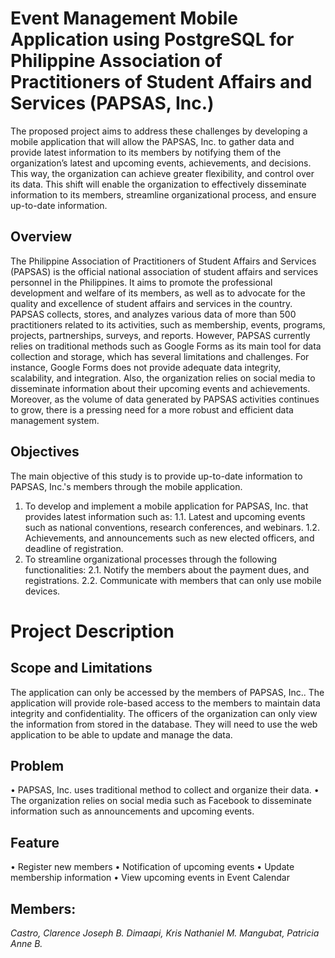 # Event Management Mobile Application using PostgreSQL for Philippine Association of Practitioners of Student Affairs and Services (PAPSAS, Inc.)

The proposed project aims to address these challenges by developing a mobile application that will allow the PAPSAS, Inc. to gather data and provide latest information to its members by notifying them of the organization’s latest and upcoming events, achievements, and decisions. This way, the organization can achieve greater flexibility, and control over its data. This shift will enable the organization to effectively disseminate information to its members, streamline organizational process, and ensure up-to-date information.

## Overview
The Philippine Association of Practitioners of Student Affairs and Services (PAPSAS) is the official national association of student affairs and services personnel in the Philippines. It aims to promote the professional development and welfare of its members, as well as to advocate for the quality and excellence of student affairs and services in the country. PAPSAS collects, stores, and analyzes various data of more than 500 practitioners related to its activities, such as membership, events, programs, projects, partnerships, surveys, and reports. However, PAPSAS currently relies on traditional methods such as Google Forms as its main tool for data collection and storage, which has several limitations and challenges. For instance, Google Forms does not provide adequate data integrity, scalability, and integration. Also, the organization relies on social media to disseminate information about their upcoming events and achievements. Moreover, as the volume of data generated by PAPSAS activities continues to grow, there is a pressing need for a more robust and efficient data management system.

## Objectives

The main objective of this study is to provide up-to-date information to PAPSAS, Inc.'s members through the mobile application.

  1.	To develop and implement a mobile application for PAPSAS, Inc. that provides latest information such as:
  1.1.	Latest and upcoming events such as national conventions, research conferences, and webinars.
  1.2.	Achievements, and announcements such as new elected officers, and deadline of registration.
  2.	To streamline organizational processes through the following functionalities:
  2.1.	Notify the members about the payment dues, and registrations.
  2.2.	Communicate with members that can only use mobile devices.

# Project Description

## Scope and Limitations

The application can only be accessed by the members of PAPSAS, Inc.. The application will provide role-based access to the members to maintain data integrity and confidentiality. The officers of the organization can only view the information from stored in the database. They will need to use the web application to be able to update and manage the data. 

## Problem

  •	PAPSAS, Inc. uses traditional method to collect and organize their data.
  •	The organization relies on social media such as Facebook to disseminate information such as announcements and upcoming events.

## Feature

  •	Register new members
  •	Notification of upcoming events
  •	Update membership information
  •	View upcoming events in Event Calendar

## Members:

*Castro, Clarence Joseph B.* 
*Dimaapi, Kris Nathaniel M.*
*Mangubat, Patricia Anne B.* 



